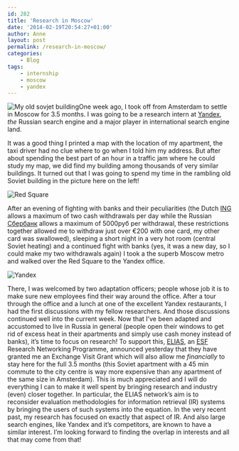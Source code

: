 ```yaml
---
id: 282
title: 'Research in Moscow'
date: '2014-02-19T20:54:27+01:00'
author: Anne
layout: post
permalink: /research-in-moscow/
categories:
    - Blog
tags:
    - internship
    - moscow
    - yandex
---
```


![My old sovjet building](https://i0.wp.com/www.anneschuth.nl/wp-content/uploads/2014/02/IMG_5786-e1392834215221-224x300.jpg?resize=224%2C300&ssl=1)One week ago, I took off from Amsterdam to settle in Moscow for 3.5 months. I was going to be a research intern at [Yandex](http://company.yandex.com/), *the* Russian search engine and a major player in international search engine land.

It was a good thing I printed a map with the location of my apartment, the taxi driver had no clue where to go when I told him my address. But after about spending the best part of an hour in a traffic jam where he could study my map, we did find my building among thousands of very similar buildings. It turned out that I was going to spend my time in the rambling old Soviet building in the picture here on the left!

![Red Square](https://i0.wp.com/www.anneschuth.nl/wp-content/uploads/2014/02/IMG_5775-300x224.jpg?resize=300%2C224&ssl=1)

After an evening of fighting with banks and their peculiarities (the Dutch [ING](http://www.ing.nl/) allows a maximum of two cash withdrawals per day while the Russian [Сбербанк](http://www.sberbank.ru/) allows a maximum of 5000руб per withdrawal, these restrictions together allowed me to withdraw just over €200 with one card, my other card was swallowed), sleeping a short night in a very hot room (central Soviet heating) and a continued fight with banks (yes, it was a new day, so I could make my two withdrawals again) I took a the superb Moscow metro and walked over the Red Square to the Yandex office.

![Yandex](https://i0.wp.com/www.anneschuth.nl/wp-content/uploads/2014/02/IMG_5758-e1392834541583-224x300.jpg?resize=224%2C300&ssl=1)

There, I was welcomed by two adaptation officers; people whose job it is to make sure new employees find their way around the office. After a tour through the office and a lunch at one of the excellent Yandex restaurants, I had the first discussions with my fellow researchers. And those discussions continued well into the current week. Now that I’ve been adapted and accustomed to live in Russia in general (people open their windows to get rid of excess heat in their apartments and simply use cash money instead of banks), it’s time to focus on research! To support this, [ELIAS](http://elias-network.eu/), an [ESF](http://www.esf.org/) Research Networking Programme, announced yesterday that they have granted me an Exchange Visit Grant which will also allow me *financially* to stay here for the full 3.5 months (this Soviet apartment with a 45 min commute to the city centre is way more expensive than any apartment of the same size in Amsterdam). This is much appreciated and I will do everything I can to make it well spent by bringing research and industry (even) closer together. In particular, the ELIAS network’s aim is to reconsider evaluation methodologies for information retrieval (IR) systems by bringing the users of such systems into the equation. In the very recent past, my research has focused on exactly that aspect of IR. And also large search engines, like Yandex and it’s competitors, are known to have a similar interest. I’m looking forward to finding the overlap in interests and all that may come from that!